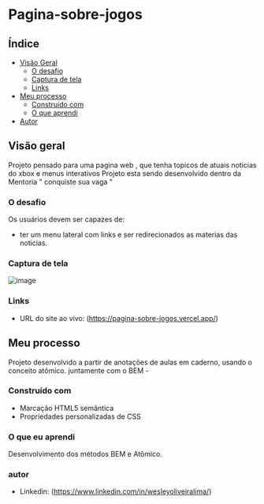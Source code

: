 
# Pagina-sobre-jogos


## Índice

- [Visão Geral](#visão-geral)
  - [O desafio](#the-challenge)
  - [Captura de tela](#captura-de-tela)
  - [Links](#links)
- [Meu processo](#meu-processo)
  - [Construído com](#construído-com)
  - [O que aprendi](#o-que-aprendi)
- [Autor](#autor)


## Visão geral

Projeto pensado para uma pagina web , que tenha topicos de atuais noticias do xbox e menus interativos
Projeto esta sendo desenvolvido dentro da Mentoria " conquiste sua vaga "

### O desafio

Os usuários devem ser capazes de:

- ter um menu lateral com links e ser redirecionados as materias das noticias.

### Captura de tela

![image](https://user-images.githubusercontent.com/108889735/183121005-99b1f393-8ea3-4695-a25c-7995678a2db4.png)

### Links

- URL do site ao vivo: (<https://pagina-sobre-jogos.vercel.app/>)

## Meu processo

Projeto desenvolvido a partir de anotações de aulas em caderno,
usando o conceito atômico. juntamente com o BEM -
 

### Construído com

- Marcação HTML5 semântica
- Propriedades personalizadas de CSS


### O que eu aprendi

Desenvolvimento dos métodos BEM e Atômico.

### autor 
- Linkedin: (https://www.linkedin.com/in/wesleyoliveiralima/)
    
